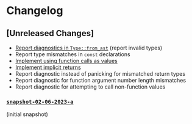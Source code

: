 # Changelog

## [Unreleased Changes]
- [Report diagnostics in `Type::from_ast`](https://github.com/amp-lang/ampc/issues/5) (report invalid types)
- Report type mismatches in `const` declarations
- [Implement using function calls as values](https://github.com/amp-lang/ampc/issues/8)
- [Implement implicit returns](https://github.com/amp-lang/ampc/issues/6)
- Report diagnostic instead of panicking for mismatched return types
- Report diagnostic for function argument number length mismatches
- Report diagnostic for attempting to call non-function values

### [`snapshot-02-06-2023-a`](https://github.com/amp-lang/ampc/releases/tag/snapshot-02-06-2023-a)
(initial snapshot)